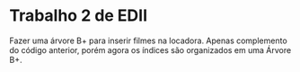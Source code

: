 # Trabalho 2 de EDII

Fazer uma árvore B+ para inserir filmes na locadora. Apenas complemento do código anterior, porém agora os índices são organizados em uma Árvore B+.
